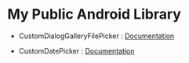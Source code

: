 # My Public Android Library

* CustomDialogGalleryFilePicker : [Documentation](https://github.com/renosyah/MyPublicAndroidLib/tree/master/CustomDialogGalleryFilePicker)

* CustomDatePicker : [Documentation](https://github.com/renosyah/MyPublicAndroidLib/tree/master/CustomDatePicker)
